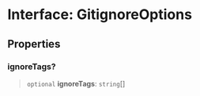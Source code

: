 # Interface: GitignoreOptions

## Properties

### ignoreTags?

> `optional` **ignoreTags**: `string`[]
